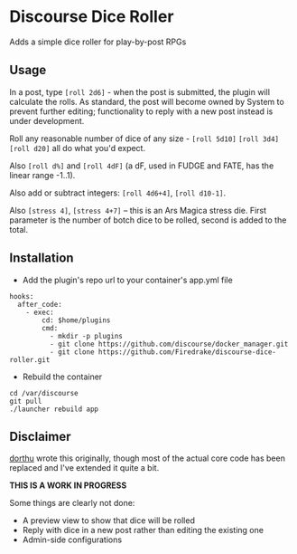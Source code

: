 # Discourse Dice Roller

Adds a simple dice roller for play-by-post RPGs

## Usage

In a post, type `[roll 2d6]` - when the post is submitted, the plugin
will calculate the rolls. As standard, the post will become owned by
System to prevent further editing; functionality to reply with a new
post instead is under development.

Roll any reasonable number of dice of any size - `[roll 5d10]` `[roll
3d4]` `[roll d20]` all do what you'd expect.

Also `[roll d%]` and `[roll 4dF]` (a dF, used in FUDGE and FATE, has
the linear range -1..1).

Also add or subtract integers: `[roll 4d6+4]`, `[roll d10-1]`.

Also `[stress 4]`, `[stress 4+7]` – this is an Ars Magica stress die.
First parameter is the number of botch dice to be rolled, second is
added to the total.

## Installation

 * Add the plugin's repo url to your container's app.yml file

```
hooks:
  after_code:
    - exec:
        cd: $home/plugins
        cmd:
          - mkdir -p plugins
          - git clone https://github.com/discourse/docker_manager.git
          - git clone https://github.com/Firedrake/discourse-dice-roller.git
```

 * Rebuild the container

```
cd /var/discourse
git pull
./launcher rebuild app
```

## Disclaimer

[dorthu](https://github.com/dorthu/discourse-dice-roller) wrote this
originally, though most of the actual core code has been replaced and
I've extended it quite a bit.

**THIS IS A WORK IN PROGRESS**

Some things are clearly not done:

 * A preview view to show that dice will be rolled
 * Reply with dice in a new post rather than editing the existing one
 * Admin-side configurations
